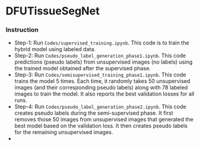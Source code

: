 # DFUTissueSegNet
### Instruction
* Step-1: Run `Codes/supervised_training.ipynb`. This code is to train the hybrid model using labeled data. 
* Step-2: Run `Codes/pseudo_label_generation_phase1.ipynb`. This code predictions (pseudo labels) from unsupervised images (no labels) using the trained model obtained after the supervised phase. <br>
* Step-3: Run `Codes/semisupervised_training_phase1.ipynb`. This code trains the model 5 times. Each time, it randomly takes 50 unsupervised images (and their corresponding pseudo labels) along with 78 labeled images to train the model. It also reports the best validation losses for all runs. 
* Step-4: Run `Codes/pseudo_label_generation_phase2.ipynb`. This code creates pseudo labels during the semi-supervised phase. It first removes those 50 images from unsupervised images that generated the best model based on the validation loss. It then creates pseudo labels for the remaining unsupervised images.
* 
